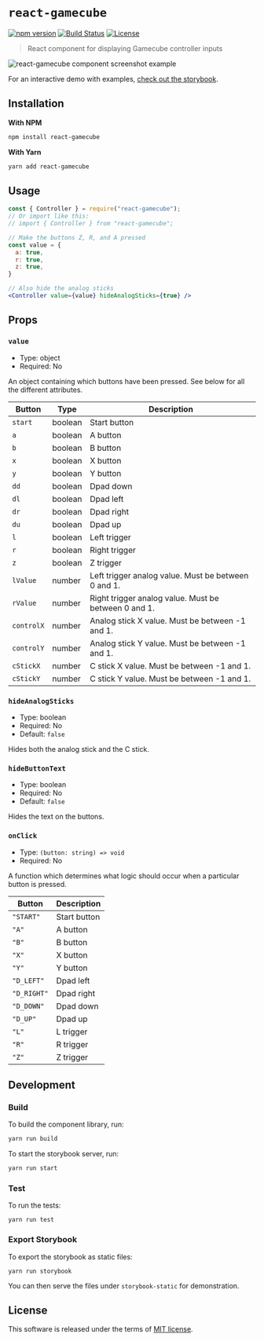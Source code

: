 
# `react-gamecube`

[![npm version](https://img.shields.io/npm/v/react-gamecube.svg?style=flat)](https://npmjs.org/package/react-gamecube "View this project on npm")
[![Build Status](https://github.com/vinceau/react-gamecube/workflows/build/badge.svg)](https://github.com/vinceau/react-gamecube/actions?workflow=build)
[![License](https://img.shields.io/npm/l/react-gamecube)](https://github.com/vinceau/react-gamecube/blob/master/LICENSE)

> React component for displaying Gamecube controller inputs

![react-gamecube component screenshot example](https://i.imgur.com/cIMZPGx.png)

For an interactive demo with examples, [check out the storybook](https://vinceau.github.com/react-gamecube).

## Installation

**With NPM**

```bash
npm install react-gamecube
```

**With Yarn**

```bash
yarn add react-gamecube
```

## Usage

```jsx
const { Controller } = require("react-gamecube");
// Or import like this:
// import { Controller } from "react-gamecube";

// Make the buttons Z, R, and A pressed
const value = {
  a: true,
  r: true,
  z: true,
}

// Also hide the analog sticks
<Controller value={value} hideAnalogSticks={true} />
```

## Props

### `value`

* Type: object
* Required: No

An object containing which buttons have been pressed. See below for all the different attributes.


| Button        | Type          | Description  |
| ------------- | ------------- | ------------ |
| `start` | boolean | Start button |
| `a` | boolean | A button |
| `b` | boolean | B button |
| `x` | boolean | X button |
| `y` | boolean | Y button |
| `dd` | boolean | Dpad down |
| `dl` | boolean | Dpad left |
| `dr` | boolean | Dpad right |
| `du` | boolean | Dpad up |
| `l` | boolean | Left trigger |
| `r` | boolean | Right trigger |
| `z` | boolean | Z trigger |
| `lValue` | number | Left trigger analog value. Must be between 0 and 1. |
| `rValue` | number | Right trigger analog value. Must be between 0 and 1. |
| `controlX` | number | Analog stick X value. Must be between -1 and 1. |
| `controlY` | number | Analog stick Y value. Must be between -1 and 1. |
| `cStickX` | number | C stick X value. Must be between -1 and 1. |
| `cStickY` | number | C stick Y value. Must be between -1 and 1. |


### `hideAnalogSticks`

* Type: boolean
* Required: No
* Default: `false`

Hides both the analog stick and the C stick.

### `hideButtonText`

* Type: boolean
* Required: No
* Default: `false`

Hides the text on the buttons.

### `onClick`

* Type: `(button: string) => void`
* Required: No

A function which determines what logic should occur when a particular button is pressed.

| Button        | Description  |
| ------------- | ------------ |
| `"START"` | Start button |
| `"A"` | A button |
| `"B"` | B button |
| `"X"` | X button |
| `"Y"` | Y button |
| `"D_LEFT"` | Dpad left |
| `"D_RIGHT"` | Dpad right |
| `"D_DOWN"` | Dpad down |
| `"D_UP"` | Dpad up |
| `"L"` | L trigger |
| `"R"` | R trigger |
| `"Z"` | Z trigger |

## Development

### Build

To build the component library, run:

```sh
yarn run build
```

To start the storybook server, run:

```sh
yarn run start
```

### Test

To run the tests:

```
yarn run test
```

### Export Storybook

To export the storybook as static files:

```
yarn run storybook
```

You can then serve the files under `storybook-static` for demonstration.

## License

This software is released under the terms of [MIT license](LICENSE).
